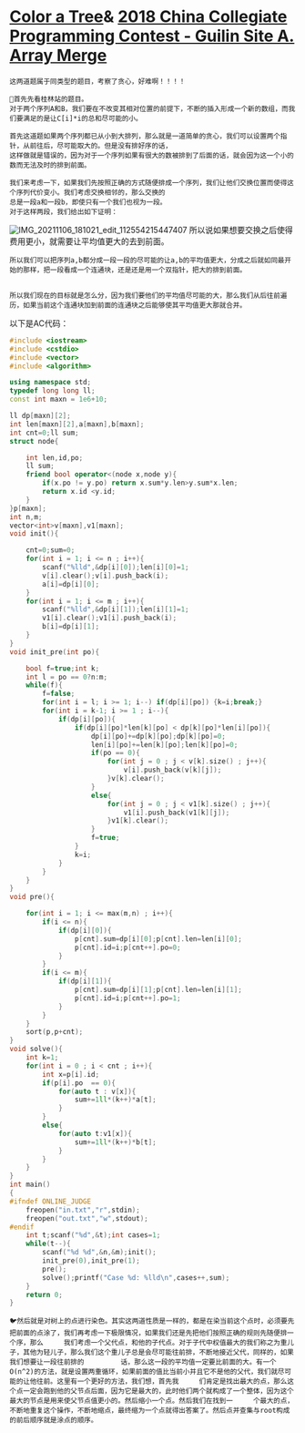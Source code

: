# [Color a Tree](http://poj.org/problem?id=2054)& [2018 China Collegiate Programming Contest - Guilin Site A. Array Merge ](https://codeforces.com/gym/102823/problem/A)

    这两道题属于同类型的题目，考察了贪心，好难啊！！！！
    
    🍡首先先看桂林站的题目。
    对于两个序列A和B，我们要在不改变其相对位置的前提下，不断的插入形成一个新的数组，而我们要满足的是让C[i]*i的总和尽可能的小。
    
    首先这道题如果两个序列都已从小到大排列，那么就是一道简单的贪心，我们可以设置两个指针，从前往后，尽可能取大的。但是没有排好序的话，
    这样做就是错误的，因为对于一个序列如果有很大的数被排到了后面的话，就会因为这一个小的数而无法及时的排到前面。
    
    我们来考虑一下，如果我们先按照正确的方式随便排成一个序列，我们让他们交换位置而使得这个序列代价变小。我们考虑交换相邻的，那么交换的
    总是一段a和一段b，即使只有一个我们也视为一段。
    对于这样两段，我们给出如下证明：  
    
    
![IMG_20211106_181021_edit_112554215447407](https://user-images.githubusercontent.com/92497177/140606040-907d4118-b15f-4181-ba61-a0f709b7c0f9.jpg)
    所以说如果想要交换之后使得费用更小，就需要让平均值更大的去到前面。
    
    所以我们可以把序列a,b都分成一段一段的尽可能的让a,b的平均值更大，分成之后就如同最开始的那样，把一段看成一个连通块，还是还是用一个双指针，把大的排到前面。
    
    
    所以我们现在的目标就是怎么分，因为我们要他们的平均值尽可能的大，那么我们从后往前遍历，如果当前这个连通块加到前面的连通块之后能够使其平均值更大那就合并。
    
   
   以下是AC代码：
```C++
#include <iostream>
#include <cstdio>
#include <vector>
#include <algorithm>

using namespace std;
typedef long long ll;
const int maxn = 1e6+10;

ll dp[maxn][2];
int len[maxn][2],a[maxn],b[maxn];
int cnt=0;ll sum;
struct node{

    int len,id,po;
    ll sum;
    friend bool operator<(node x,node y){
        if(x.po != y.po) return x.sum*y.len>y.sum*x.len;
        return x.id <y.id;
    }
}p[maxn];
int n,m;
vector<int>v[maxn],v1[maxn];
void init(){

    cnt=0;sum=0;
    for(int i = 1; i <= n ; i++){
        scanf("%lld",&dp[i][0]);len[i][0]=1;
        v[i].clear();v[i].push_back(i);
        a[i]=dp[i][0];
    }
    for(int i = 1; i <= m ; i++){
        scanf("%lld",&dp[i][1]);len[i][1]=1;
        v1[i].clear();v1[i].push_back(i);
        b[i]=dp[i][1];
    }
}
void init_pre(int po){

    bool f=true;int k;
    int l = po == 0?n:m;
    while(f){
        f=false;
        for(int i = l; i >= 1; i--) if(dp[i][po]) {k=i;break;}
        for(int i = k-1; i >= 1 ; i--){
            if(dp[i][po]){
                if(dp[i][po]*len[k][po] < dp[k][po]*len[i][po]){
                    dp[i][po]+=dp[k][po];dp[k][po]=0;
                    len[i][po]+=len[k][po];len[k][po]=0;
                    if(po == 0){
                        for(int j = 0 ; j < v[k].size() ; j++){
                            v[i].push_back(v[k][j]);
                        }v[k].clear();
                    }
                    else{
                        for(int j = 0 ; j < v1[k].size() ; j++){
                            v1[i].push_back(v1[k][j]);
                        }v1[k].clear();
                    }
                    f=true;
                }
                k=i;
            }
        }
    }
}
void pre(){

    for(int i = 1; i <= max(m,n) ; i++){
        if(i <= n){
            if(dp[i][0]){
                p[cnt].sum=dp[i][0];p[cnt].len=len[i][0];
                p[cnt].id=i;p[cnt++].po=0;
            }
        }
        if(i <= m){
            if(dp[i][1]){
                p[cnt].sum=dp[i][1];p[cnt].len=len[i][1];
                p[cnt].id=i;p[cnt++].po=1;
            }
        }
    }
    sort(p,p+cnt);
}
void solve(){
    int k=1;
    for(int i = 0 ; i < cnt ; i++){
        int x=p[i].id;
        if(p[i].po  == 0){
            for(auto t : v[x]){
                sum+=1ll*(k++)*a[t];
            }
        }
        else{
            for(auto t:v1[x]){
                sum+=1ll*(k++)*b[t];
            }
        }
    }
}
int main()
{
#ifndef ONLINE_JUDGE
    freopen("in.txt","r",stdin);
    freopen("out.txt","w",stdout);
#endif
    int t;scanf("%d",&t);int cases=1;
    while(t--){
        scanf("%d %d",&n,&m);init();
        init_pre(0),init_pre(1);
        pre();
        solve();printf("Case %d: %lld\n",cases++,sum);
    }
    return 0;
}
```


    🐦然后就是对树上的点进行染色。其实这两道性质是一样的，都是在染当前这个点时，必须要先把前面的点涂了，我们再考虑一下极限情况，如果我们还是先把他们按照正确的规则先随便排一个序，那么     我们考虑一个父代点，和他的子代点。对于子代中权值最大的我们称之为重儿子，其他为轻儿子，那么我们这个重儿子总是会尽可能往前排，不断地接近父代，同样的，如果我们想要让一段往前排的         话，那么这一段的平均值一定要比前面的大。有一个O(n^2)的方法，就是设置两重循环，如果前面的值比当前小并且它不是他的父代，我们就尽可能的让他往前。这里有一个更好的方法，我们想，首先我     们肯定是找出最大的点，那么这个点一定会跑到他的父节点后面，因为它是最大的，此时他们两个就构成了一个整体，因为这个最大的节点是用来使父节点值更小的。然后缩小一个点。然后我们在找到一     个最大的点，不断地重复这个操作，不断地缩点，最终缩为一个点就得出答案了。然后点并查集与root构成的前后顺序就是涂点的顺序。    
    
